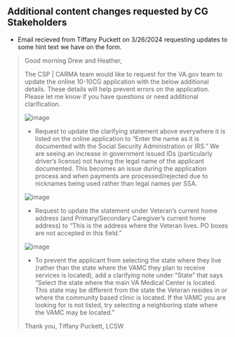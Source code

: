 ## Additional content changes requested by CG Stakeholders
- Email recieved from Tiffany Puckett on 3/26/2024 requesting updates to some hint text we have on the form.

>Good morning Drew and Heather,
>
>The CSP | CARMA team would like to request for the VA.gov team to update the online 10-10CG application with the below additional details. These details will help prevent errors on the application. Please let me know if you have questions or need additional clarification.
>
>![image](https://github.com/department-of-veterans-affairs/va.gov-team/assets/92328831/887ab3b5-db11-424a-bad7-3d3ca5941e66)
>- Request to update the clarifying statement above everywhere it is listed on the online application to “Enter the name as it is documented with the Social Security Administration or IRS.” We are seeing an increase in government issued IDs (particularly driver’s license) not having the legal name of the applicant documented. This becomes an issue during the application process and when payments are processed/rejected due to nicknames being used rather than legal names per SSA.
>
>![image](https://github.com/department-of-veterans-affairs/va.gov-team/assets/92328831/5eff6280-5243-42a2-868d-ed354135fc14)
>- Request to update the statement under Veteran’s current home address (and Primary/Secondary Caregiver’s current home address) to “This is the address where the Veteran lives. PO boxes are not accepted in this field.”
>
>![image](https://github.com/department-of-veterans-affairs/va.gov-team/assets/92328831/511a0436-6bff-4eb5-8282-071970739df8)
>- To prevent the applicant from selecting the state where they live (rather than the state where the VAMC they plan to receive services is located), add a clarifying note under “State” that says “Select the state where the main VA Medical Center is located. This state may be different from the state the Veteran resides in or where the community based clinic is located. If the VAMC you are looking for is not listed, try selecting a neighboring state where the VAMC may be located.”
> 
>Thank you,
>Tiffany Puckett, LCSW
